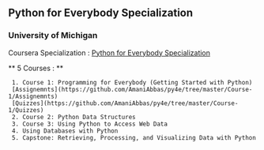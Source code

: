 ## Python for Everybody Specialization
### University of Michigan

Coursera Specialization :
[Python for Everybody Specialization](https://www.coursera.org/specializations/python)

** 5 Courses : **

     1. Course 1: Programming for Everybody (Getting Started with Python)
     [Assignemnts](https://github.com/AmaniAbbas/py4e/tree/master/Course-1/Assignemnts)
     [Quizzes](https://github.com/AmaniAbbas/py4e/tree/master/Course-1/Quizzes)
     2. Course 2: Python Data Structures
     3. Course 3: Using Python to Access Web Data
     4. Using Databases with Python
     5. Capstone: Retrieving, Processing, and Visualizing Data with Python
